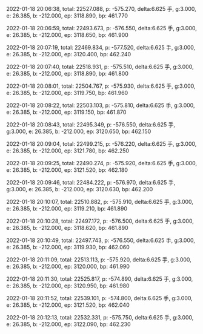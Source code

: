 2022-01-18 20:06:38, total: 22527.088, p: -575.270, delta:6.625 手, g:3.000, e: 26.385, b: -212.000, ep: 3118.890, bp: 461.770

2022-01-18 20:06:59, total: 22493.673, p: -576.550, delta:6.625 手, g:3.000, e: 26.385, b: -212.000, ep: 3118.650, bp: 461.900

2022-01-18 20:07:19, total: 22469.834, p: -577.520, delta:6.625 手, g:3.000, e: 26.385, b: -212.000, ep: 3120.400, bp: 462.240

2022-01-18 20:07:40, total: 22518.931, p: -575.510, delta:6.625 手, g:3.000, e: 26.385, b: -212.000, ep: 3118.890, bp: 461.800

2022-01-18 20:08:01, total: 22504.767, p: -575.930, delta:6.625 手, g:3.000, e: 26.385, b: -212.000, ep: 3119.750, bp: 461.960

2022-01-18 20:08:22, total: 22503.103, p: -575.810, delta:6.625 手, g:3.000, e: 26.385, b: -212.000, ep: 3119.150, bp: 461.870

2022-01-18 20:08:43, total: 22495.349, p: -576.550, delta:6.625 手, g:3.000, e: 26.385, b: -212.000, ep: 3120.650, bp: 462.150

2022-01-18 20:09:04, total: 22499.215, p: -576.220, delta:6.625 手, g:3.000, e: 26.385, b: -212.000, ep: 3121.780, bp: 462.250

2022-01-18 20:09:25, total: 22490.274, p: -575.920, delta:6.625 手, g:3.000, e: 26.385, b: -212.000, ep: 3121.520, bp: 462.180

2022-01-18 20:09:46, total: 22484.222, p: -576.970, delta:6.625 手, g:3.000, e: 26.385, b: -212.000, ep: 3120.630, bp: 462.200

2022-01-18 20:10:07, total: 22510.882, p: -575.910, delta:6.625 手, g:3.000, e: 26.385, b: -212.000, ep: 3119.210, bp: 461.890

2022-01-18 20:10:28, total: 22497.172, p: -576.500, delta:6.625 手, g:3.000, e: 26.385, b: -212.000, ep: 3118.620, bp: 461.890

2022-01-18 20:10:49, total: 22497.743, p: -576.550, delta:6.625 手, g:3.000, e: 26.385, b: -212.000, ep: 3119.930, bp: 462.060

2022-01-18 20:11:09, total: 22513.113, p: -575.920, delta:6.625 手, g:3.000, e: 26.385, b: -212.000, ep: 3120.000, bp: 461.990

2022-01-18 20:11:30, total: 22525.817, p: -574.890, delta:6.625 手, g:3.000, e: 26.385, b: -212.000, ep: 3120.950, bp: 461.980

2022-01-18 20:11:52, total: 22539.101, p: -574.800, delta:6.625 手, g:3.000, e: 26.385, b: -212.000, ep: 3121.520, bp: 462.040

2022-01-18 20:12:13, total: 22532.331, p: -575.750, delta:6.625 手, g:3.000, e: 26.385, b: -212.000, ep: 3122.090, bp: 462.230